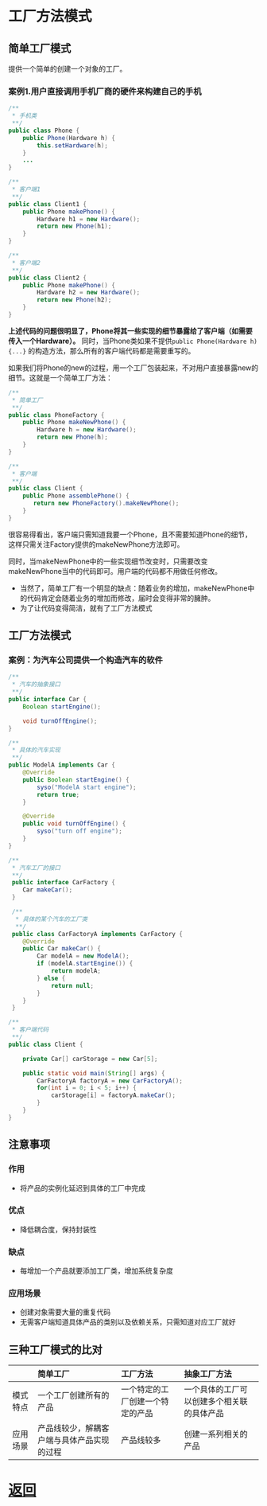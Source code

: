 # 工厂方法模式

## 简单工厂模式

提供一个简单的创建一个对象的工厂。

### 案例1.用户直接调用手机厂商的硬件来构建自己的手机

```java
/**
 * 手机类
 **/
public class Phone {
    public Phone(Hardware h) {
        this.setHardware(h);
    }
    ...
}

/**
 * 客户端1
 **/
public class Client1 {
    public Phone makePhone() {
        Hardware h1 = new Hardware();
        return new Phone(h1);
    }
} 

/**
 * 客户端2
 **/
public class Client2 {
    public Phone makePhone() {
        Hardware h2 = new Hardware();
        return new Phone(h2);
    }
}
```

**上述代码的问题很明显了，Phone将其一些实现的细节暴露给了客户端（如需要传入一个Hardware）。** 同时，当Phone类如果不提供`public Phone(Hardware h) {...}` 的构造方法，那么所有的客户端代码都是需要重写的。

如果我们将Phone的new的过程，用一个工厂包装起来，不对用户直接暴露new的细节。这就是一个简单工厂方法：

```java
/**
 * 简单工厂
 **/
public class PhoneFactory {
    public Phone makeNewPhone() {
        Hardware h = new Hardware();
        return new Phone(h);
    }
}

/**
 * 客户端
 **/
public class Client {
    public Phone assemblePhone() {
       return new PhoneFactory().makeNewPhone();
    }
}
```

很容易得看出，客户端只需知道我要一个Phone，且不需要知道Phone的细节，这样只需关注Factory提供的makeNewPhone方法即可。

同时，当makeNewPhone中的一些实现细节改变时，只需要改变makeNewPhone当中的代码即可。用户端的代码都不用做任何修改。

* 当然了，简单工厂有一个明显的缺点：随着业务的增加，makeNewPhone中的代码肯定会随着业务的增加而修改，届时会变得非常的臃肿。
* 为了让代码变得简洁，就有了工厂方法模式

## 工厂方法模式

### 案例：为汽车公司提供一个构造汽车的软件

```java
/**
 * 汽车的抽象接口
 **/
public interface Car {
    Boolean startEngine();

    void turnOffEngine();
}

/**
 * 具体的汽车实现
 **/
public ModelA implements Car {
    @Override
    public Boolean startEngine() {
        syso("ModelA start engine");
        return true;
    }

    @Override
    public void turnOffEngine() {
        syso("turn off engine");
    }
}
```

```java
/**
 * 汽车工厂的接口
 **/
 public interface CarFactory {
    Car makeCar();
 }

 /**
  * 具体的某个汽车的工厂类
  **/
 public class CarFactoryA implements CarFactory {
    @Override
    public Car makeCar() {
        Car modelA = new ModelA();
        if (modelA.startEngine()) {
            return modelA;
        } else {
            return null;
        }
    }
 }
```

```java
/**
 * 客户端代码
 **/
public class Client {

    private Car[] carStorage = new Car[5];

    public static void main(String[] args) {
        CarFactoryA factoryA = new CarFactoryA();
        for(int i = 0; i < 5; i++) {
            carStorage[i] = factoryA.makeCar();
        }
    }
}
```

## 注意事项

### 作用

* 将产品的实例化延迟到具体的工厂中完成

### 优点

* 降低耦合度，保持封装性

### 缺点

* 每增加一个产品就要添加工厂类，增加系统复杂度

### 应用场景

* 创建对象需要大量的重复代码
* 无需客户端知道具体产品的类别以及依赖关系，只需知道对应工厂就好

## 三种工厂模式的比对

|          | 简单工厂                                   | 工厂方法                         | 抽象工厂方法                               |
| :------- | :----------------------------------------- | :------------------------------- | :----------------------------------------- |
| 模式特点 | 一个工厂创建所有的产品                     | 一个特定的工厂创建一个特定的产品 | 一个具体的工厂可以创建多个相关联的具体产品 |
| 应用场景 | 产品线较少，解耦客户端与具体产品实现的过程 | 产品线较多                       | 创建一系列相关的产品                       |


# [返回](第二章.md)